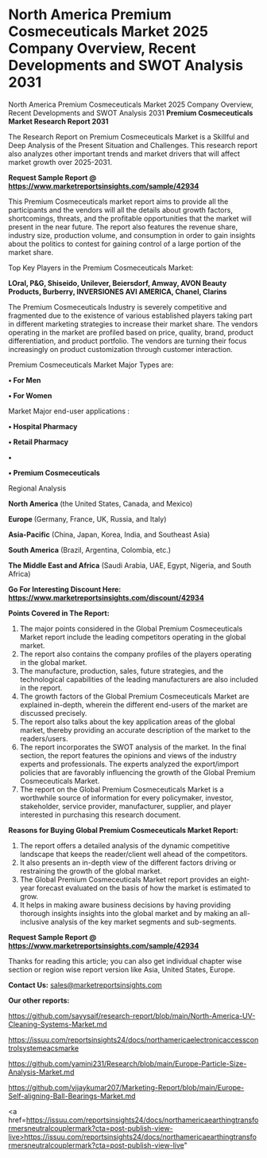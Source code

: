 # North America Premium Cosmeceuticals Market 2025 Company Overview, Recent Developments and SWOT Analysis 2031
North America Premium Cosmeceuticals Market 2025 Company Overview, Recent Developments and SWOT Analysis 2031
<strong>Premium Cosmeceuticals Market Research Report 2031</strong>

The Research Report on Premium Cosmeceuticals Market is a Skillful and Deep Analysis of the Present Situation and Challenges. This research report also analyzes other important trends and market drivers that will affect market growth over 2025-2031.

<strong>Request Sample Report @ <a href=https://www.marketreportsinsights.com/sample/42934>https://www.marketreportsinsights.com/sample/42934</a></strong>

This Premium Cosmeceuticals market report aims to provide all the participants and the vendors will all the details about growth factors, shortcomings, threats, and the profitable opportunities that the market will present in the near future. The report also features the revenue share, industry size, production volume, and consumption in order to gain insights about the politics to contest for gaining control of a large portion of the market share.

Top Key Players in the Premium Cosmeceuticals Market:

<strong>LOral, P&G, Shiseido, Unilever, Beiersdorf, Amway, AVON Beauty Products, Burberry, INVERSIONES AVI AMERICA, Chanel, Clarins</strong>

The Premium Cosmeceuticals Industry is severely competitive and fragmented due to the existence of various established players taking part in different marketing strategies to increase their market share. The vendors operating in the market are profiled based on price, quality, brand, product differentiation, and product portfolio. The vendors are turning their focus increasingly on product customization through customer interaction.

Premium Cosmeceuticals Market Major Types are:

<strong>•  For Men

•  For Women</strong>

Market Major end-user applications :

<strong>•  Hospital Pharmacy

•  Retail Pharmacy

•  

•  Premium Cosmeceuticals</strong>

Regional Analysis

</u><strong><b>North America</b></strong> (the United States, Canada, and Mexico)

<strong><b>Europe </b></strong>(Germany, France, UK, Russia, and Italy)

<strong><b>Asia-Pacific</b></strong> (China, Japan, Korea, India, and Southeast Asia)

<strong><b>South America</b></strong> (Brazil, Argentina, Colombia, etc.)

<strong><b>The Middle East and Africa</b></strong> (Saudi Arabia, UAE, Egypt, Nigeria, and South Africa)

<strong>Go For Interesting Discount Here: <a href=https://www.marketreportsinsights.com/discount/42934>https://www.marketreportsinsights.com/discount/42934</a></strong>

<strong>Points Covered in The Report:</strong>
<ol>
  <li>The major points considered in the Global Premium Cosmeceuticals Market report include the leading competitors operating in the global market.</li>
  <li>The report also contains the company profiles of the players operating in the global market.</li>
  <li>The manufacture, production, sales, future strategies, and the technological capabilities of the leading manufacturers are also included in the report.</li>
  <li>The growth factors of the Global Premium Cosmeceuticals Market are explained in-depth, wherein the different end-users of the market are discussed precisely.</li>
  <li>The report also talks about the key application areas of the global market, thereby providing an accurate description of the market to the readers/users.</li>
  <li>The report incorporates the SWOT analysis of the market. In the final section, the report features the opinions and views of the industry experts and professionals. The experts analyzed the export/import policies that are favorably influencing the growth of the Global Premium Cosmeceuticals Market.</li>
  <li>The report on the Global Premium Cosmeceuticals Market is a worthwhile source of information for every policymaker, investor, stakeholder, service provider, manufacturer, supplier, and player interested in purchasing this research document.</li>
</ol>
<strong>Reasons for Buying Global Premium Cosmeceuticals Market Report:</strong>

<ol>
  <li>The report offers a detailed analysis of the dynamic competitive landscape that keeps the reader/client well ahead of the competitors.</li>
  <li>It also presents an in-depth view of the different factors driving or restraining the growth of the global market.</li>
  <li>The Global Premium Cosmeceuticals Market report provides an eight-year forecast evaluated on the basis of how the market is estimated to grow.</li>
  <li>It helps in making aware business decisions by having providing thorough insights insights into the global market and by making an all-inclusive analysis of the key market segments and sub-segments.</li>
</ol>
<strong>Request Sample Report @ <a href=https://www.marketreportsinsights.com/sample/42934>https://www.marketreportsinsights.com/sample/42934</a></strong>


Thanks for reading this article; you can also get individual chapter wise section or region wise report version like Asia, United States, Europe.

<strong>Contact Us:</strong>
sales@marketreportsinsights.com

<strong>Our other reports:</strong>

<a href=https://github.com/sayysaif/research-report/blob/main/North-America-UV-Cleaning-Systems-Market.md>https://github.com/sayysaif/research-report/blob/main/North-America-UV-Cleaning-Systems-Market.md</a>

<a href=https://issuu.com/reportsinsights24/docs/northamericaelectronicaccesscontrolsystemeacsmarke>https://issuu.com/reportsinsights24/docs/northamericaelectronicaccesscontrolsystemeacsmarke</a>

<a href=https://github.com/yamini231/Research/blob/main/Europe-Particle-Size-Analysis-Market.md>https://github.com/yamini231/Research/blob/main/Europe-Particle-Size-Analysis-Market.md</a>

<a href=https://github.com/vijaykumar207/Marketing-Report/blob/main/Europe-Self-aligning-Ball-Bearings-Market.md>https://github.com/vijaykumar207/Marketing-Report/blob/main/Europe-Self-aligning-Ball-Bearings-Market.md</a>

<a href=https://issuu.com/reportsinsights24/docs/northamericaearthingtransformersneutralcouplermark?cta=post-publish-view-live>https://issuu.com/reportsinsights24/docs/northamericaearthingtransformersneutralcouplermark?cta=post-publish-view-live</a>"
